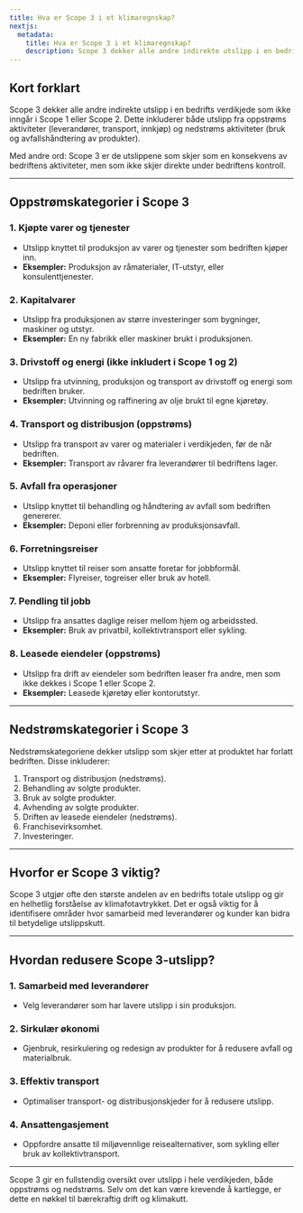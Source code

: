 ```yaml
---
title: Hva er Scope 3 i et klimaregnskap?
nextjs:
  metadata:
    title: Hva er Scope 3 i et klimaregnskap?
    description: Scope 3 dekker alle andre indirekte utslipp i en bedrifts verdikjede
---
```


## Kort forklart

Scope 3 dekker alle andre indirekte utslipp i en bedrifts verdikjede som ikke inngår i Scope 1 eller Scope 2. Dette inkluderer både utslipp fra oppstrøms aktiviteter (leverandører, transport, innkjøp) og nedstrøms aktiviteter (bruk og avfallshåndtering av produkter).

Med andre ord: Scope 3 er de utslippene som skjer som en konsekvens av bedriftens aktiviteter, men som ikke skjer direkte under bedriftens kontroll.

---

## Oppstrømskategorier i Scope 3

### 1. **Kjøpte varer og tjenester**

- Utslipp knyttet til produksjon av varer og tjenester som bedriften kjøper inn.
- **Eksempler:** Produksjon av råmaterialer, IT-utstyr, eller konsulenttjenester.

### 2. **Kapitalvarer**

- Utslipp fra produksjonen av større investeringer som bygninger, maskiner og utstyr.
- **Eksempler:** En ny fabrikk eller maskiner brukt i produksjonen.

### 3. **Drivstoff og energi (ikke inkludert i Scope 1 og 2)**

- Utslipp fra utvinning, produksjon og transport av drivstoff og energi som bedriften bruker.
- **Eksempler:** Utvinning og raffinering av olje brukt til egne kjøretøy.

### 4. **Transport og distribusjon (oppstrøms)**

- Utslipp fra transport av varer og materialer i verdikjeden, før de når bedriften.
- **Eksempler:** Transport av råvarer fra leverandører til bedriftens lager.

### 5. **Avfall fra operasjoner**

- Utslipp knyttet til behandling og håndtering av avfall som bedriften genererer.
- **Eksempler:** Deponi eller forbrenning av produksjonsavfall.

### 6. **Forretningsreiser**

- Utslipp knyttet til reiser som ansatte foretar for jobbformål.
- **Eksempler:** Flyreiser, togreiser eller bruk av hotell.

### 7. **Pendling til jobb**

- Utslipp fra ansattes daglige reiser mellom hjem og arbeidssted.
- **Eksempler:** Bruk av privatbil, kollektivtransport eller sykling.

### 8. **Leasede eiendeler (oppstrøms)**

- Utslipp fra drift av eiendeler som bedriften leaser fra andre, men som ikke dekkes i Scope 1 eller Scope 2.
- **Eksempler:** Leasede kjøretøy eller kontorutstyr.

---

## Nedstrømskategorier i Scope 3

Nedstrømskategoriene dekker utslipp som skjer etter at produktet har forlatt bedriften. Disse inkluderer:

1. Transport og distribusjon (nedstrøms).
2. Behandling av solgte produkter.
3. Bruk av solgte produkter.
4. Avhending av solgte produkter.
5. Driften av leasede eiendeler (nedstrøms).
6. Franchisevirksomhet.
7. Investeringer.

---

## Hvorfor er Scope 3 viktig?

Scope 3 utgjør ofte den største andelen av en bedrifts totale utslipp og gir en helhetlig forståelse av klimafotavtrykket. Det er også viktig for å identifisere områder hvor samarbeid med leverandører og kunder kan bidra til betydelige utslippskutt.

---

## Hvordan redusere Scope 3-utslipp?

### 1. Samarbeid med leverandører

- Velg leverandører som har lavere utslipp i sin produksjon.

### 2. Sirkulær økonomi

- Gjenbruk, resirkulering og redesign av produkter for å redusere avfall og materialbruk.

### 3. Effektiv transport

- Optimaliser transport- og distribusjonskjeder for å redusere utslipp.

### 4. Ansattengasjement

- Oppfordre ansatte til miljøvennlige reisealternativer, som sykling eller bruk av kollektivtransport.

---

Scope 3 gir en fullstendig oversikt over utslipp i hele verdikjeden, både oppstrøms og nedstrøms. Selv om det kan være krevende å kartlegge, er dette en nøkkel til bærekraftig drift og klimakutt.
